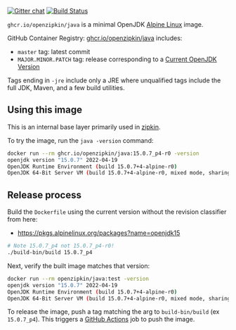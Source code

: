 [![Gitter chat](http://img.shields.io/badge/gitter-join%20chat%20%E2%86%92-brightgreen.svg)](https://gitter.im/openzipkin/zipkin)
[![Build Status](https://github.com/openzipkin/docker-java/workflows/test/badge.svg)](https://github.com/openzipkin/docker-java/actions?query=workflow%3Atest)

`ghcr.io/openzipkin/java` is a minimal OpenJDK [Alpine Linux](https://github.com/openzipkin/docker-alpine) image.

GitHub Container Registry: [ghcr.io/openzipkin/java](https://github.com/orgs/openzipkin/packages/container/package/java) includes:
 * `master` tag: latest commit
 * `MAJOR.MINOR.PATCH` tag: release corresponding to a [Current OpenJDK Version](https://pkgs.alpinelinux.org/packages?name=openjdk15)

Tags ending in `-jre` include only a JRE where unqualified tags include the full JDK, Maven, and a
few build utilities.

## Using this image
This is an internal base layer primarily used in [zipkin](https://github.com/openzipkin/zipkin).

To try the image, run the `java -version` command:
```bash
docker run --rm ghcr.io/openzipkin/java:15.0.7_p4-r0 -version
openjdk version "15.0.7" 2022-04-19
OpenJDK Runtime Environment (build 15.0.7+4-alpine-r0)
OpenJDK 64-Bit Server VM (build 15.0.7+4-alpine-r0, mixed mode, sharing)
```

## Release process
Build the `Dockerfile` using the current version without the revision classifier from here:
 * https://pkgs.alpinelinux.org/packages?name=openjdk15
```bash
# Note 15.0.7_p4 not 15.0.7_p4-r0!
./build-bin/build 15.0.7_p4
```

Next, verify the built image matches that version:
```bash
docker run --rm openzipkin/java:test -version
openjdk version "15.0.7" 2022-04-19
OpenJDK Runtime Environment (build 15.0.7+4-alpine-r0)
OpenJDK 64-Bit Server VM (build 15.0.7+4-alpine-r0, mixed mode, sharing)
```

To release the image, push a tag matching the arg to `build-bin/build` (ex `15.0.7_p4`).
This triggers a [GitHub Actions](https://github.com/openzipkin/docker-java/actions) job to push the image.
